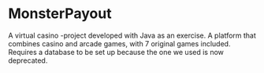 # MonsterPayout

A virtual casino -project developed with Java as an exercise. A platform that combines casino and arcade games, with 7 original games included. Requires a database to be set up because the one we used is now deprecated.
